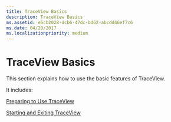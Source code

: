 ```yaml
---
title: TraceView Basics
description: TraceView Basics
ms.assetid: e6cb2028-dcb6-47dc-bd62-abcdd46ef7c6
ms.date: 04/20/2017
ms.localizationpriority: medium
---
```


# TraceView Basics

This section explains how to use the basic features of TraceView.

It includes:

[Preparing to Use TraceView](preparing-to-use-traceview.md)

[Starting and Exiting TraceView](starting-and-exiting-traceview.md)
